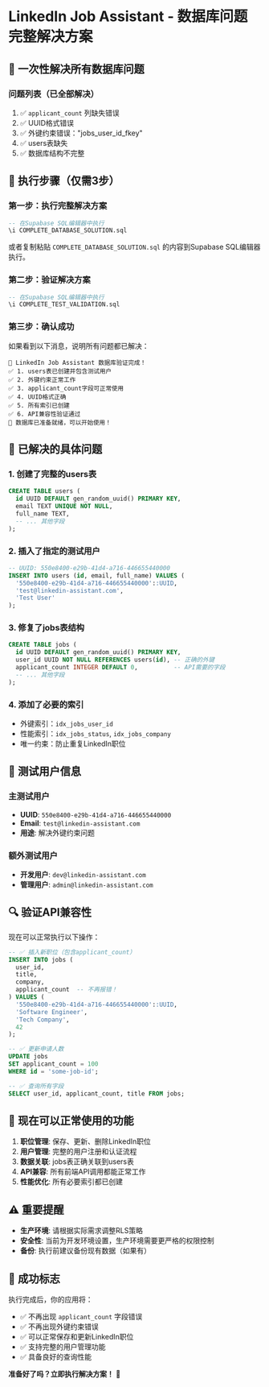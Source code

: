 # LinkedIn Job Assistant - 数据库问题完整解决方案

## 🚨 一次性解决所有数据库问题

### 问题列表（已全部解决）
1. ✅ `applicant_count` 列缺失错误
2. ✅ UUID格式错误 
3. ✅ 外键约束错误："jobs_user_id_fkey"
4. ✅ users表缺失
5. ✅ 数据库结构不完整

## 🎯 执行步骤（仅需3步）

### 第一步：执行完整解决方案
```sql
-- 在Supabase SQL编辑器中执行
\i COMPLETE_DATABASE_SOLUTION.sql
```

或者复制粘贴 `COMPLETE_DATABASE_SOLUTION.sql` 的内容到Supabase SQL编辑器执行。

### 第二步：验证解决方案
```sql
-- 在Supabase SQL编辑器中执行
\i COMPLETE_TEST_VALIDATION.sql
```

### 第三步：确认成功
如果看到以下消息，说明所有问题都已解决：
```
🎉 LinkedIn Job Assistant 数据库验证完成！
✅ 1. users表已创建并包含测试用户
✅ 2. 外键约束正常工作
✅ 3. applicant_count字段可正常使用
✅ 4. UUID格式正确
✅ 5. 所有索引已创建
✅ 6. API兼容性验证通过
🚀 数据库已准备就绪，可以开始使用！
```

## 🔧 已解决的具体问题

### 1. 创建了完整的users表
```sql
CREATE TABLE users (
  id UUID DEFAULT gen_random_uuid() PRIMARY KEY,
  email TEXT UNIQUE NOT NULL,
  full_name TEXT,
  -- ... 其他字段
);
```

### 2. 插入了指定的测试用户
```sql
-- UUID: 550e8400-e29b-41d4-a716-446655440000
INSERT INTO users (id, email, full_name) VALUES (
  '550e8400-e29b-41d4-a716-446655440000'::UUID,
  'test@linkedin-assistant.com',
  'Test User'
);
```

### 3. 修复了jobs表结构
```sql
CREATE TABLE jobs (
  id UUID DEFAULT gen_random_uuid() PRIMARY KEY,
  user_id UUID NOT NULL REFERENCES users(id), -- 正确的外键
  applicant_count INTEGER DEFAULT 0,          -- API需要的字段
  -- ... 其他字段
);
```

### 4. 添加了必要的索引
- 外键索引：`idx_jobs_user_id`
- 性能索引：`idx_jobs_status`, `idx_jobs_company`
- 唯一约束：防止重复LinkedIn职位

## 🧪 测试用户信息

### 主测试用户
- **UUID**: `550e8400-e29b-41d4-a716-446655440000`
- **Email**: `test@linkedin-assistant.com`
- **用途**: 解决外键约束问题

### 额外测试用户
- **开发用户**: `dev@linkedin-assistant.com`
- **管理用户**: `admin@linkedin-assistant.com`

## 🔍 验证API兼容性

现在可以正常执行以下操作：

```sql
-- ✅ 插入新职位（包含applicant_count）
INSERT INTO jobs (
  user_id,
  title,
  company,
  applicant_count  -- 不再报错！
) VALUES (
  '550e8400-e29b-41d4-a716-446655440000'::UUID,
  'Software Engineer',
  'Tech Company',
  42
);

-- ✅ 更新申请人数
UPDATE jobs 
SET applicant_count = 100
WHERE id = 'some-job-id';

-- ✅ 查询所有字段
SELECT user_id, applicant_count, title FROM jobs;
```

## 🚀 现在可以正常使用的功能

1. **职位管理**: 保存、更新、删除LinkedIn职位
2. **用户管理**: 完整的用户注册和认证流程
3. **数据关联**: jobs表正确关联到users表
4. **API兼容**: 所有前端API调用都能正常工作
5. **性能优化**: 所有必要索引都已创建

## ⚠️ 重要提醒

- **生产环境**: 请根据实际需求调整RLS策略
- **安全性**: 当前为开发环境设置，生产环境需要更严格的权限控制
- **备份**: 执行前建议备份现有数据（如果有）

## 🎯 成功标志

执行完成后，你的应用将：
- ✅ 不再出现 `applicant_count` 字段错误
- ✅ 不再出现外键约束错误
- ✅ 可以正常保存和更新LinkedIn职位
- ✅ 支持完整的用户管理功能
- ✅ 具备良好的查询性能

**准备好了吗？立即执行解决方案！** 🚀